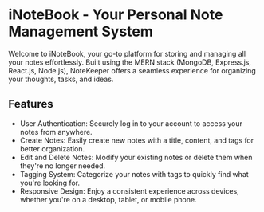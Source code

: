 # iNoteBook - Your Personal Note Management System

Welcome to iNoteBook, your go-to platform for storing and managing all your notes effortlessly. Built using the MERN stack (MongoDB, Express.js, React.js, Node.js), NoteKeeper offers a seamless experience for organizing your thoughts, tasks, and ideas.

## Features
- User Authentication: Securely log in to your account to access your notes from anywhere.
- Create Notes: Easily create new notes with a title, content, and tags for better organization.
- Edit and Delete Notes: Modify your existing notes or delete them when they're no longer needed.
- Tagging System: Categorize your notes with tags to quickly find what you're looking for.
- Responsive Design: Enjoy a consistent experience across devices, whether you're on a desktop, tablet, or mobile phone.
